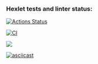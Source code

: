 ### Hexlet tests and linter status:
[![Actions Status](https://github.com/lanakonst/frontend-project-46/workflows/hexlet-check/badge.svg)](https://github.com/lanakonst/frontend-project-46/actions)

[![CI](https://github.com/lanakonst/frontend-project-46/actions/workflows/CI.yml/badge.svg)](https://github.com/lanakonst/frontend-project-46/actions/workflows/CI.yml)

<a href="https://codeclimate.com/github/lanakonst/frontend-project-46/maintainability"><img src="https://api.codeclimate.com/v1/badges/a2a21b98417a4fe20238/maintainability" /></a>

[![asciicast](https://asciinema.org/a/kw5KVvU7sPOorXIdTGcDv0MXS.svg)](https://asciinema.org/a/kw5KVvU7sPOorXIdTGcDv0MXS)
